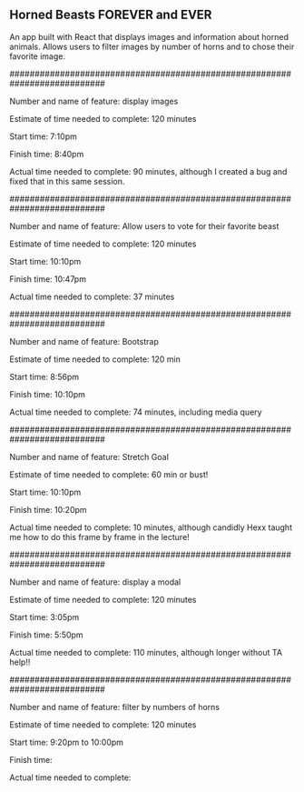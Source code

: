 ## Horned Beasts FOREVER and EVER
An app built with React that displays images and information about horned animals.
Allows users to filter images by number of horns and to chose their favorite image.

###########################################################################

Number and name of feature: display images

Estimate of time needed to complete: 120 minutes

Start time: 7:10pm

Finish time: 8:40pm

Actual time needed to complete: 90 minutes, although I created a bug and fixed that in this same session.

###########################################################################

Number and name of feature: Allow users to vote for their favorite beast

Estimate of time needed to complete: 120 minutes

Start time: 10:10pm

Finish time: 10:47pm

Actual time needed to complete: 37 minutes

###########################################################################

Number and name of feature: Bootstrap

Estimate of time needed to complete: 120 min

Start time: 8:56pm

Finish time: 10:10pm

Actual time needed to complete: 74 minutes, including media query

###########################################################################

Number and name of feature: Stretch Goal

Estimate of time needed to complete: 60 min or bust!

Start time: 10:10pm

Finish time: 10:20pm

Actual time needed to complete: 10 minutes, although candidly Hexx taught me how to do this frame by frame in the lecture!

###########################################################################

Number and name of feature: display a modal

Estimate of time needed to complete: 120 minutes

Start time: 3:05pm 

Finish time: 5:50pm

Actual time needed to complete: 110 minutes, although longer without TA help!!

###########################################################################

Number and name of feature: filter by numbers of horns

Estimate of time needed to complete: 120 minutes

Start time: 9:20pm to 10:00pm

Finish time: 

Actual time needed to complete: 